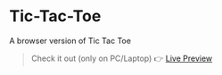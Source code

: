 # Tic-Tac-Toe

A browser version of Tic Tac Toe

> Check it out (only on PC/Laptop) 👉 [Live Preview](https://manikanta528.github.io/Tic-Tac-Toe/)
